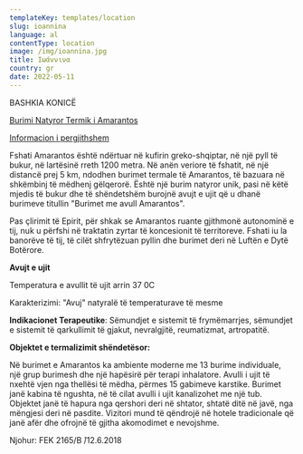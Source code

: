 ```yaml
---
templateKey: templates/location
slug: ioannina
language: al
contentType: location
image: /img/ioannina.jpg
title: Ιωάννινα
country: gr
date: 2022-05-11
---
```

BASHKIA KONICË

<ins>Burimi Natyror Termik i Amarantos</ins>

<ins>Informacion i pergjithshem</ins>

Fshati Amarantos është ndërtuar në kufirin greko-shqiptar, në një pyll të bukur, në lartësinë rreth 1200 metra. Në anën veriore të fshatit, në një distancë prej 5 km, ndodhen burimet termale të Amarantos, të bazuara në shkëmbinj të mëdhenj gëlqerorë. Është një burim natyror unik, pasi në këtë mjedis të bukur dhe të shëndetshëm burojnë avujt e ujit që u dhanë burimeve titullin "Burimet me avull Amarantos".

Pas çlirimit të Epirit, për shkak se Amarantos ruante gjithmonë autonominë e tij, nuk u përfshi në traktatin zyrtar të koncesionit të territoreve. Fshati iu la banorëve të tij, të cilët shfrytëzuan pyllin dhe burimet deri në Luftën e Dytë Botërore.

**Avujt e ujit**

Temperatura e avullit të ujit arrin 37 0C

Karakterizimi: "Avuj" natyralë të temperaturave të mesme

**Indikacionet Terapeutike**: Sëmundjet e sistemit të frymëmarrjes, sëmundjet e sistemit të qarkullimit të gjakut, nevralgjitë, reumatizmat, artropatitë.

**Objektet e termalizimit shëndetësor:**

Në burimet e Amarantos ka ambiente moderne me 13 burime individuale, një grup burimesh dhe një hapësirë ​​për terapi inhalatore. Avulli i ujit të nxehtë vjen nga thellësi të mëdha, përmes 15 gabimeve karstike. Burimet janë kabina të ngushta, në të cilat avulli i ujit kanalizohet me një tub. Objektet janë të hapura nga qershori deri në shtator, shtatë ditë në javë, nga mëngjesi deri në pasdite. Vizitori mund të qëndrojë në hotele tradicionale që janë afër dhe ofrojnë të gjitha akomodimet e nevojshme.

Njohur: FEK 2165/Β ́/12.6.2018
